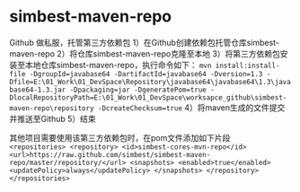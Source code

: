 # simbest-maven-repo
Github 做私服，托管第三方依赖包
		1）在Github创建依赖包托管仓库simbest-maven-repo
		2）将仓库simbest-maven-repo克隆至本地
		3）将第三方依赖包安装至本地仓库simbest-maven-repo，执行命令如下：
		```
		mvn install:install-file -DgroupId=javabase64 -DartifactId=javabase64 -Dversion=1.3 -Dfile=E:\01_Work\01_DevSpace\Repository\javabase64\javabase64\1.3\javabase64-1.3.jar -Dpackaging=jar -DgeneratePom=true -DlocalRepositoryPath=E:\01_Work\01_DevSpace\worksapce_github\simbest-maven-repo\repository -DcreateChecksum=true
		```
		4）将maven生成的文件提交并推送至Github
		5）结束
		
其他项目需要使用该第三方依赖包时，在pom文件添加如下片段		
		```
		<repositories>
			<repository>
				<id>simbest-cores-mvn-repo</id>
				<url>https://raw.github.com/simbest/simbest-maven-repo/master/repository/</url>
				<snapshots>
					<enabled>true</enabled>
					<updatePolicy>always</updatePolicy>
				</snapshots>
			</repository>
		</repositories>	
		```
